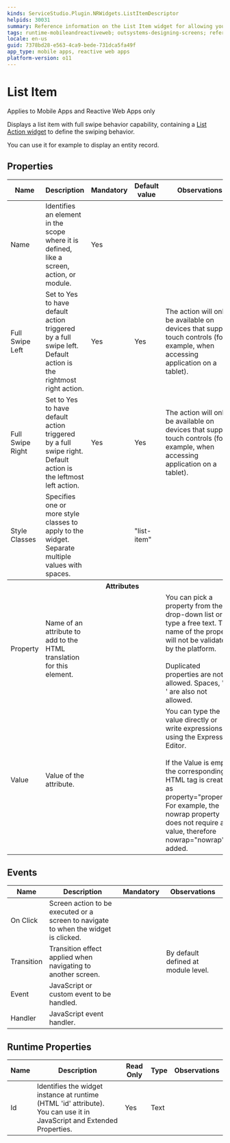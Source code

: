 ```yaml
---
kinds: ServiceStudio.Plugin.NRWidgets.ListItemDescriptor
helpids: 30031
summary: Reference information on the List Item widget for allowing you to displays a list item with full swipe behavior capability, containing a List Action widget to define the swiping behavior.
tags: runtime-mobileandreactiveweb; outsystems-designing-screens; reference; designing-screens; list-item-widget; list-item-swipe
locale: en-us
guid: 7378bd28-e563-4ca9-bede-731dca5fa49f
app_type: mobile apps, reactive web apps
platform-version: o11
---
```


# List Item

<div class="info" markdown="1">

Applies to Mobile Apps and Reactive Web Apps only

</div>

Displays a list item with full swipe behavior capability, containing a [List Action widget](<servicestudio-plugin-nrwidgets-listitemaction.md>) to define the swiping behavior.

You can use it for example to display an entity record.

## Properties

<table markdown="1">
<thead>
<tr>
<th>Name</th>
<th>Description</th>
<th>Mandatory</th>
<th>Default value</th>
<th>Observations</th>
</tr>
</thead>
<tbody>
<tr>
<td title="Name">Name</td>
<td>Identifies an element in the scope where it is defined, like a screen, action, or module.</td>
<td>Yes</td>
<td></td>
<td></td>
</tr>
<tr>
<td title="TriggerActionOnFullSwipeLeft">Full Swipe Left</td>
<td>Set to Yes to have default action triggered by a full swipe left. Default action is the rightmost right action.</td>
<td>Yes</td>
<td>Yes</td>
<td>The action will only be available on devices that support touch controls (for example, when accessing application on a tablet).</td>
</tr>
<tr>
<td title="TriggerActionOnFullSwipeRight">Full Swipe Right</td>
<td>Set to Yes to have default action triggered by a full swipe right. Default action is the leftmost left action.</td>
<td>Yes</td>
<td>Yes</td>
<td>The action will only be available on devices that support touch controls (for example, when accessing application on a tablet).</td>
</tr>
<tr>
<td title="Style">Style Classes</td>
<td>Specifies one or more style classes to apply to the widget. Separate multiple values with spaces.</td>
<td></td>
<td>"list-item"</td>
<td></td>
</tr>
<tr >
<th colspan="5">Attributes</th>
</tr>
<tr>
<td title="Property">Property</td>
<td>Name of an attribute to add to the HTML translation for this element.</td>
<td></td>
<td></td>
<td>You can pick a property from the drop-down list or type a free text. The name of the property will not be validated by the platform.<br/><br/>Duplicated properties are not allowed. Spaces, " or ' are also not allowed.</td>
</tr>
<tr>
<td title="Value">Value</td>
<td>Value of the attribute.</td>
<td></td>
<td></td>
<td>You can type the value directly or write expressions using the Expression Editor.<br/><br/>If the Value is empty, the corresponding HTML tag is created as property="property". For example, the nowrap property does not require a value, therefore nowrap="nowrap" is added.</td>
</tr>
</tbody>
</table>

## Events

<table markdown="1">
<thead>
<tr>
<th>Name</th>
<th>Description</th>
<th>Mandatory</th>
<th>Observations</th>
</tr>
</thead>
<tbody>
<tr>
<td title="OnClick">On Click</td>
<td>Screen action to be executed or a screen to navigate to when the widget is clicked.</td>
<td></td>
<td></td>
</tr>
<tr>
<td title="Transition">Transition</td>
<td>Transition effect applied when navigating to another screen.</td>
<td></td>
<td>By default defined at module level.</td>
</tr>
<tr>
<td title="EventName">Event</td>
<td>JavaScript or custom event to be handled.</td>
<td></td>
<td></td>
</tr>
<tr>
<td title="Handler">Handler</td>
<td>JavaScript event handler.</td>
<td></td>
<td></td>
</tr>
</tbody>
</table>

## Runtime Properties

<table markdown="1">
<thead>
<tr>
<th>Name</th>
<th>Description</th>
<th>Read Only</th>
<th>Type</th>
<th>Observations</th>
</tr>
</thead>
<tbody>
<tr>
<td>Id</td>
<td>Identifies the widget instance at runtime (HTML 'id' attribute). You can use it in JavaScript and Extended Properties.</td>
<td>Yes</td>
<td>Text</td>
<td></td>
</tr>
</tbody>
</table>

